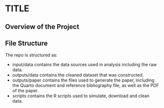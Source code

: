 # TITLE

## Overview of the Project

## File Structure
The repo is structured as:
- input/data contains the data sources used in analysis including the raw data.
- outputs/data contains the cleaned dataset that was constructed.
- outputs/paper contains the files used to generate the paper, including the Quarto document and reference bibliography file, as well as the PDF of the paper.
- scripts contains the R scripts used to simulate, download and clean data.
